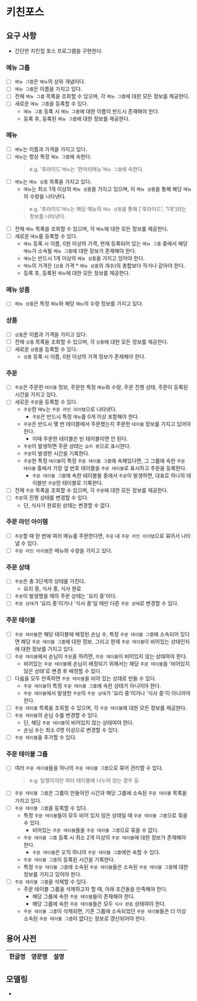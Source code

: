 
# 키친포스

## 요구 사항
- 간단한 치킨집 포스 프로그램을 구현한다.

### 메뉴 그룹
- [ ] `메뉴 그룹`은 `메뉴`의 상위 개념이다.
- [ ] `메뉴 그룹`은 이름을 가지고 있다.
- [ ] 전체 `메뉴 그룹` 목록을 조회할 수 있으며, 각 `메뉴 그룹`에 대한 모든 정보를 제공한다.
- [ ] 새로운 `메뉴 그룹`을 등록할 수 있다.
    - `메뉴 그룹` 등록 시 `메뉴 그룹`에 대한 이름이 반드시 존재해야 한다.
    - 등록 후, 등록된 `메뉴 그룹`에 대한 정보를 제공한다.

### 메뉴
- [ ] `메뉴`는 이름과 가격을 가지고 있다.
- [ ] `메뉴`는 항상 특정 `메뉴 그룹`에 속한다.
    > e.g. '후라이드'`메뉴`는 '한마리메뉴'`메뉴 그룹`에 속한다.
- [ ] `메뉴`는 `메뉴 상품` 목록을 가지고 있다.
    - `메뉴`는 최소 1개 이상의 `메뉴 상품`을 가지고 있으며, 이 `메뉴 상품`을 통해 해당 `메뉴`의 수량을 나타낸다.
    > e.g. '후라이드'`메뉴`는 해당 메뉴의 `메뉴 상품`을 통해 ['후라이드', '1개']라는 정보를 나타낸다.
- [ ] 전체 `메뉴` 목록을 조회할 수 있으며, 각 `메뉴`에 대한 모든 정보를 제공한다.
- [ ] 새로운 `메뉴`를 등록할 수 있다.
    - `메뉴` 등록 시 이름, 0원 이상의 가격, 현재 등록되어 있는 `메뉴 그룹` 중에서 해당 `메뉴`가 소속될 `메뉴 그룹`에 대한 정보가 존재해야 한다.
    - `메뉴`는 반드시 1개 이상의 `메뉴 상품`을 가지고 있어야 한다.
    - `메뉴`의 가격은 (`상품` 가격 * `메뉴 상품`의 개수)의 총합보다 작거나 같아야 한다.
    - 등록 후, 등록된 `메뉴`에 대한 모든 정보를 제공한다.

### 메뉴 상품
- [ ] `메뉴 상품`은 특정 `메뉴`와 해당 `메뉴`의 수량 정보를 가지고 있다.

### 상품
- [ ] `상품`은 이름과 가격을 가지고 있다.
- [ ] 전체 `상품` 목록을 조회할 수 있으며, 각 `상품`에 대한 모든 정보를 제공한다.
- [ ] 새로운 `상품`을 등록할 수 있다.
    - `상품` 등록 시 이름, 0원 이상의 가격 정보가 존재해야 한다.

### 주문
- [ ] `주문`은 주문한 `테이블` 정보, 주문한 특정 `메뉴`와 수량, 주문 진행 상태, 주문이 등록된 시간을 가지고 있다.
- [ ] 새로운 `주문`을 등록할 수 있다.
    - `주문`한 `메뉴`는 `주문 라인 아이템`으로 나타낸다.
        - `주문`은 반드시 특정 `메뉴`를 0개 이상 포함해야 한다.
    - `주문`은 반드시 몇 번 테이블에서 주문했는지 주문한 `테이블` 정보를 가지고 있어야 한다.
        - 이때 주문한 테이블은 빈 테이블이면 안 된다.
    - `주문`이 발생하면 주문 상태는 `요리 중`으로 표시한다. 
    - `주문`이 발생한 시간을 기록한다.
    - `주문`한 특정 `테이블`이 특정 `주문 테이블 그룹`에 속해있다면, 그 그룹에 속한 `주문 테이블` 중에서 가장 앞 번호 테이블을 `주문 테이블`로 표시하고 주문을 등록한다.
        - `주문 테이블 그룹`에 속한 테이블들 중에서 `주문`이 발생하면, 대표로 하나의 테이블만 `주문`한 테이블로 기록한다.
- [ ] 전체 `주문` 목록을 조회할 수 있으며, 각 `주문`에 대한 모든 정보를 제공한다.
- [ ] `주문`의 진행 상태를 변경할 수 있다.
    - 단, 식사가 완료된 상태는 변경할 수 없다.

### 주문 라인 아이템
- [ ] `주문`할 때 한 번에 여러 메뉴를 주문한다면, `주문` 내 `주문 라인 아이템`으로 묶어서 나타낼 수 있다.
- [ ] `주문 라인 아이템`은 메뉴와 수량을 가지고 있다.

### 주문 상태
- [ ] `주문`은 총 3단계의 상태를 가진다.
    - 요리 중, 식사 중, 식사 완료
- [ ] `주문`이 발생했을 때의 주문 상태는 '요리 중'이다.
- [ ] `주문 상태`가 '요리 중'이거나 '식사 중'일 때만 다른 `주문 상태`로 변경할 수 있다.

### 주문 테이블
- [ ] `주문 테이블`은 해당 테이블에 배정된 손님 수, 특정 `주문 테이블 그룹`에 소속되어 있다면 해당 `주문 테이블 그룹`에 대한 정보, 그리고 현재 `주문 테이블`이 비어있는 상태인지에 대한 정보를 가지고 있다.
- [ ] `주문 테이블`에서 손님이 `주문`을 하려면, `주문 테이블`이 비어있지 않는 상태여야 한다.
    - 비어있는 `주문 테이블`에 손님이 배정되기 위해서는 해당 `주문 테이블`을 '비어있지 않은 상태'로 변경 후 배정할 수 있다.
- [ ] 다음을 모두 만족하면 `주문 테이블`을 비어 있는 상태로 만들 수 있다.
    - `주문 테이블`이 특정 `주문 테이블 그룹`에 속한 상태가 아니어야 한다.
    - `주문 테이블`에서 발생한 `주문`의 `주문 상태`가 '요리 중'이거나 '식사 중'이 아니어야 한다.
- [ ] `주문 테이블` 목록을 조회할 수 있으며, 각 `주문 테이블`에 대한 모든 정보를 제공한다.
- [ ] `주문 테이블`의 손님 수를 변경할 수 있다.
    - 단, 해당 `주문 테이블`이 비어있지 않는 상태여야 한다.
    - 손님 수는 최소 0명 이상으로 변경할 수 있다.    
- [ ] `주문 테이블`을 추가할 수 있다.

### 주문 테이블 그룹
- [ ] 여러 `주문 테이블`들을 하나의 `주문 테이블 그룹`으로 묶어 관리할 수 있다.
    > e.g. 일행이지만 여러 테이블에 나누어 앉는 경우 등
- [ ] `주문 테이블 그룹`은 그룹이 만들어진 시간과 해당 그룹에 소속된 `주문 테이블` 목록을 가지고 있다.
- [ ] `주문 테이블 그룹`을 등록할 수 있다.
    - 특정 `주문 테이블`들이 모두 비어 있지 않은 상태일 때 `주문 테이블 그룹`으로 묶을 수 있다.
        - 비어있는 `주문 테이블`들을 `주문 테이블 그룹`으로 묶을 수 없다.
    - `주문 테이블 그룹` 등록 시 최소 2개 이상의 `주문 테이블`에 대한 정보가 존재해야 한다.
        - `주문 테이블`은 오직 하나의 `주문 테이블 그룹`에만 속할 수 있다.
    - `주문 테이블 그룹`이 등록된 시간을 기록한다.
    - 특정 `주문 테이블 그룹`에 소속된 `주문 테이블`들은 소속된 `주문 테이블 그룹`에 대한 정보를 가지고 있어야 한다.
- [ ] `주문 테이블 그룹`을 삭제할 수 있다.
    - 주문 테이블 그룹을 삭제하고자 할 때, 아래 조건들을 만족해야 한다.
        - 해당 그룹에 속한 `주문 테이블`들이 존재해야 한다.
        - 해당 그룹에 속한 `주문 테이블`들은 모두 `식사 완료` 상태여야 한다.
    - `주문 테이블 그룹`이 삭제되면, 기존 그룹에 소속되었던 `주문 테이블`들은 더 이상 소속된 `주문 테이블 그룹`이 없다는 정보로 갱신되어야 한다.
    
## 용어 사전

| 한글명 | 영문명 | 설명 |
| --- | --- | --- |

## 모델링

- 

